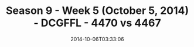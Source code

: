 ---
title: Season 9 - Week 5 (October 5, 2014) - DCGFFL - 4470 vs 4467
teams_score:
- team: 4470
  score:
- team: 4467
  score: 20
mvp: Dan Reyes (Vegas); Brandon Benjamin (Red)
game-ball: N/A
sportsperson: ''
season: 9
week: 5
date: '2014-10-06T03:33:06'
pageid: season-9-week-5-4470-vs-4467
---